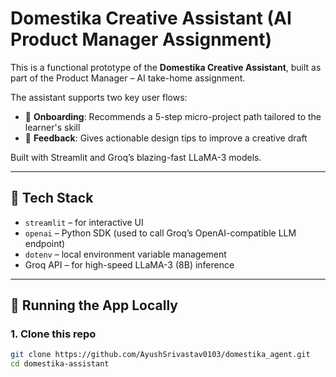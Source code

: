 # Domestika Creative Assistant (AI Product Manager Assignment)

This is a functional prototype of the **Domestika Creative Assistant**, built as part of the Product Manager – AI take-home assignment.

The assistant supports two key user flows:
- 🎯 **Onboarding**: Recommends a 5-step micro-project path tailored to the learner's skill
- 🎨 **Feedback**: Gives actionable design tips to improve a creative draft

Built with Streamlit and Groq’s blazing-fast LLaMA-3 models.

---

## 🧠 Tech Stack

- `streamlit` – for interactive UI
- `openai` – Python SDK (used to call Groq’s OpenAI-compatible LLM endpoint)
- `dotenv` – local environment variable management
- Groq API – for high-speed LLaMA-3 (8B) inference

---

## 🚀 Running the App Locally

### 1. Clone this repo
```bash
git clone https://github.com/AyushSrivastav0103/domestika_agent.git
cd domestika-assistant
